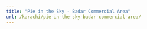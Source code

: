 ```yaml
---
title: "Pie in the Sky - Badar Commercial Area"
url: /karachi/pie-in-the-sky-badar-commercial-area/
---
```

